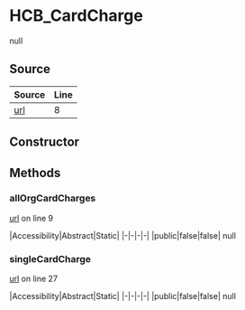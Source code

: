 # HCB_CardCharge

null
## Source
|Source|Line|
|-|-|
|[url](https://github.com/devramsean0/hcb.js/blob/e059d62/src/api_endpoints/card_charge.ts#L8)|8|
## Constructor
## Methods
### allOrgCardCharges
[url](https://github.com/devramsean0/hcb.js/blob/e059d62/src/api_endpoints/card_charge.ts#L9) on line 9  

|Accessibility|Abstract|Static|
|-|-|-|-|
|public|false|false|
null

### singleCardCharge
[url](https://github.com/devramsean0/hcb.js/blob/e059d62/src/api_endpoints/card_charge.ts#L27) on line 27  

|Accessibility|Abstract|Static|
|-|-|-|-|
|public|false|false|
null

